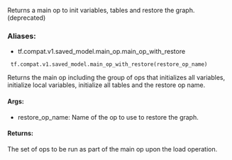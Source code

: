 Returns a main op to init variables, tables and restore the graph. (deprecated)
### Aliases:
- tf.compat.v1.saved_model.main_op.main_op_with_restore

```
 tf.compat.v1.saved_model.main_op_with_restore(restore_op_name)
```
Returns the main op including the group of ops that initializes all variables, initialize local variables, initialize all tables and the restore op name.
#### Args:
- restore_op_name: Name of the op to use to restore the graph.
#### Returns:
The set of ops to be run as part of the main op upon the load operation.
